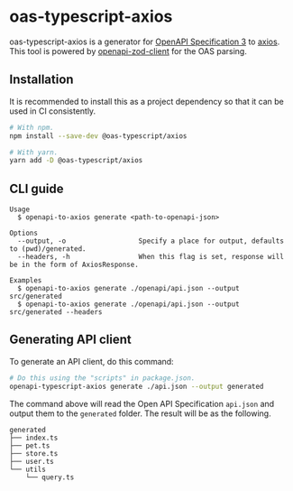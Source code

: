# oas-typescript-axios

oas-typescript-axios is a generator for [OpenAPI Specification 3](https://swagger.io/specification/v3/) to [axios](https://axios-http.com/docs/intro). This tool is powered by [openapi-zod-client](https://github.com/astahmer/openapi-zod-client) for the OAS parsing.

## Installation

It is recommended to install this as a project dependency so that it can be used in CI consistently.

```bash
# With npm.
npm install --save-dev @oas-typescript/axios

# With yarn.
yarn add -D @oas-typescript/axios
```

## CLI guide

```
Usage
  $ openapi-to-axios generate <path-to-openapi-json>

Options
  --output, -o                  Specify a place for output, defaults to (pwd)/generated.
  --headers, -h                 When this flag is set, response will be in the form of AxiosResponse.

Examples
  $ openapi-to-axios generate ./openapi/api.json --output src/generated
  $ openapi-to-axios generate ./openapi/api.json --output src/generated --headers
```

## Generating API client

To generate an API client, do this command:

```bash
# Do this using the "scripts" in package.json.
openapi-typescript-axios generate ./api.json --output generated
```

The command above will read the Open API Specification `api.json` and output them to the `generated` folder. The result will be as the following.

```
generated
├── index.ts
├── pet.ts
├── store.ts
├── user.ts
└── utils
    └── query.ts
```
